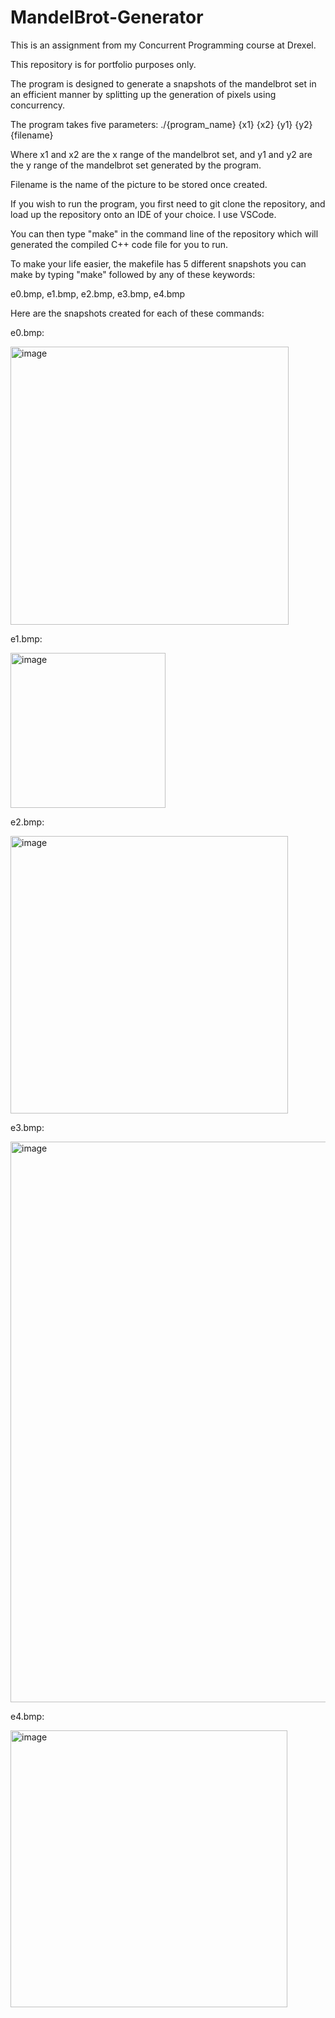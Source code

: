 # MandelBrot-Generator

This is an assignment from my Concurrent Programming course at Drexel.

This repository is for portfolio purposes only.

The program is designed to generate a snapshots of the mandelbrot set in an efficient manner by splitting up the generation of pixels using concurrency. 

The program takes five parameters:
./{program_name} {x1} {x2} {y1} {y2} {filename}

Where x1 and x2 are the x range of the mandelbrot set, and y1 and y2 are the y range of the mandelbrot set generated by the program.

Filename is the name of the picture to be stored once created. 

If you wish to run the program, you first need to git clone the repository, and load up the repository onto an IDE of your choice. I use VSCode.

You can then type "make" in the command line of the repository which will generated the compiled C++ code file for you to run. 

To make your life easier, the makefile has 5 different snapshots you can make by typing "make" followed by any of these keywords:

e0.bmp, e1.bmp, e2.bmp, e3.bmp, e4.bmp

Here are the snapshots created for each of these commands:

e0.bmp:

<img width="445" alt="image" src="https://github.com/jfs325/MandelBrot-Generator/assets/73313734/cee57ca6-5d99-4cbb-9120-2911c19e9cea">

e1.bmp:

<img width="248" alt="image" src="https://github.com/jfs325/MandelBrot-Generator/assets/73313734/3481f860-9741-499d-b5b8-5b7c83f8107c">

e2.bmp:

<img width="444" alt="image" src="https://github.com/jfs325/MandelBrot-Generator/assets/73313734/85eeb244-f93f-43af-8827-94233983f202">

e3.bmp:

<img width="897" alt="image" src="https://github.com/jfs325/MandelBrot-Generator/assets/73313734/b548f7c7-b67b-40a5-af39-4b60afbda285">

e4.bmp:

<img width="443" alt="image" src="https://github.com/jfs325/MandelBrot-Generator/assets/73313734/eec6c135-f165-49d8-83c5-1542e935ec70">





